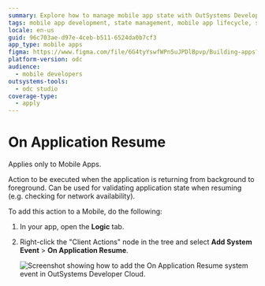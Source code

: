 ```yaml
---
summary: Explore how to manage mobile app state with OutSystems Developer Cloud (ODC) by adding the On Application Resume action for network checks and more.
tags: mobile app development, state management, mobile app lifecycle, system events, networking
locale: en-us
guid: 96c703ae-d97e-4ceb-b511-6524da0b7cf3
app_type: mobile apps
figma: https://www.figma.com/file/6G4tyYswfWPn5uJPDlBpvp/Building-apps?type=design&node-id=3214%3A21752&t=ZwHw8hXeFhwYsO5V-1
platform-version: odc
audience:
  - mobile developers
outsystems-tools:
  - odc studio
coverage-type:
  - apply
---
```


# On Application Resume

<div class="info" markdown="1">

Applies only to Mobile Apps.

</div>

Action to be executed when the application is returning from background to foreground. Can be used for validating application state when resuming (e.g. checking for network availability).  

To add this action to a Mobile, do the following:

1. In your app, open the **Logic** tab.

1. Right-click the "Client Actions" node in the tree and select **Add System Event** > **On Application Resume**.

    ![Screenshot showing how to add the On Application Resume system event in OutSystems Developer Cloud.](images/ss-add-system-event-reactive.png "Add On Application Resume System Event")
